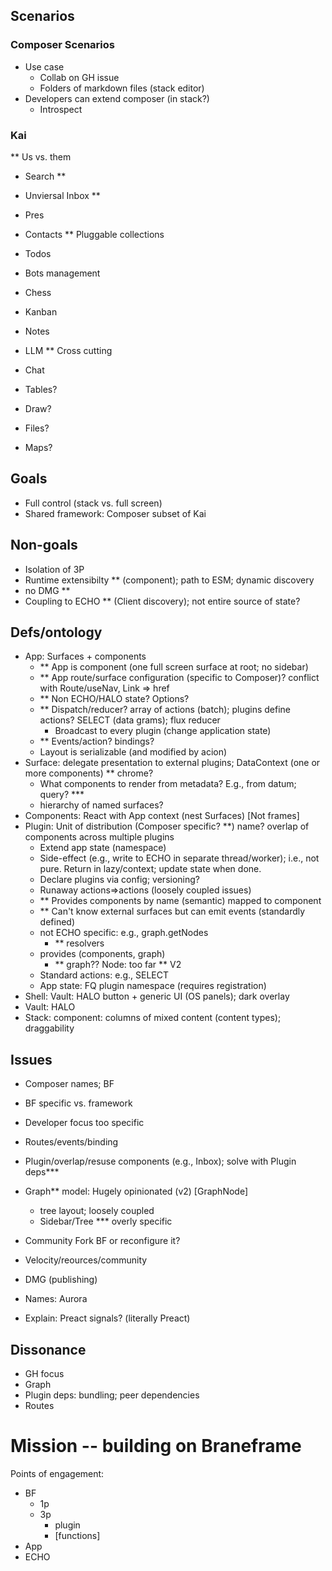 ## Scenarios

### Composer Scenarios

- Use case
  - Collab on GH issue
  - Folders of markdown files (stack editor)
- Developers can extend composer (in stack?)
  - Introspect 

### Kai

** Us vs. them

- Search **
- Unviersal Inbox **
- Pres
- Contacts ** Pluggable collections
- Todos
- Bots management
- Chess
- Kanban
- Notes
- LLM ** Cross cutting
- Chat

- Tables?
- Draw?
- Files?
- Maps?

## Goals

- Full control (stack vs. full screen)
- Shared framework: Composer subset of Kai

## Non-goals

- Isolation of 3P
- Runtime extensibilty ** (component); path to ESM; dynamic discovery
- no DMG **
- Coupling to ECHO ** (Client discovery); not entire source of state?

## Defs/ontology

- App: Surfaces + components
  - ** App is component (one full screen surface at root; no sidebar)
  - ** App route/surface configuration (specific to Composer)? conflict with Route/useNav, Link => href
  - ** Non ECHO/HALO state? Options?
  - ** Dispatch/reducer? array of actions (batch); plugins define actions? SELECT (data grams); flux reducer
    - Broadcast to every plugin (change application state)
  - ** Events/action? bindings?
  - Layout is serializable (and modified by acion)
- Surface: delegate presentation to external plugins; DataContext (one or more components) ** chrome?
  - What components to render from metadata? E.g., from datum; query? ***
  - hierarchy of named surfaces?
- Components: React with App context (nest Surfaces) [Not frames]
- Plugin: Unit of distribution (Composer specific? **) name? overlap of components across multiple plugins
  - Extend app state (namespace)
  - Side-effect (e.g., write to ECHO in separate thread/worker); i.e., not pure. Return in lazy/context; update state when done.
  - Declare plugins via config; versioning?
  - Runaway actions=>actions (loosely coupled issues)
  - ** Provides components by name (semantic) mapped to component 
  - ** Can't know external surfaces but can emit events (standardly defined)
  - not ECHO specific: e.g., graph.getNodes
    - ** resolvers
  - provides (components, graph)
    - ** graph?? Node: too far ** V2 
  - Standard actions: e.g., SELECT
  - App state: FQ plugin namespace (requires registration)
- Shell: Vault: HALO button + generic UI (OS panels); dark overlay
- Vault: HALO
- Stack: component: columns of mixed content (content types); draggability

## Issues

- Composer names; BF
- BF specific vs. framework
- Developer focus too specific

- Routes/events/binding
- Plugin/overlap/resuse components (e.g., Inbox); solve with Plugin deps***
- Graph** model: Hugely opinionated (v2) [GraphNode]
  - tree layout; loosely coupled
  - Sidebar/Tree *** overly specific

- Community Fork BF or reconfigure it?
- Velocity/reources/community
  
- DMG (publishing)
- Names: Aurora
  
- Explain: Preact signals? (literally Preact)


## Dissonance

- GH focus
- Graph
- Plugin deps: bundling; peer dependencies
- Routes


# Mission -- building on Braneframe

Points of engagement:

- BF
  - 1p
  - 3p
    - plugin
    - [functions]
- App
- ECHO

